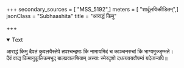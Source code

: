 +++
secondary_sources = [ "MSS_5192",]
meters = [ "शार्दूलविक्रीडितम्",]
jsonClass = "Subhaashita"
title = "आराद्धं किमु"

+++

<details open><summary>Text</summary>

आराद्धं किमु दैवतं कुवलयैस्तेपे तपश्चन्द्रमाः किं नामायमिदं च काञ्चनरुचां किं भाग्यमुज्जृम्भते।  
दैवं वाद्य किमानुकूलिकमभूद् बालप्रवालश्रियाम् अस्याः स्मेरदृशो दधत्यवयवौपम्यं यदेतान्यपि॥
</details>
